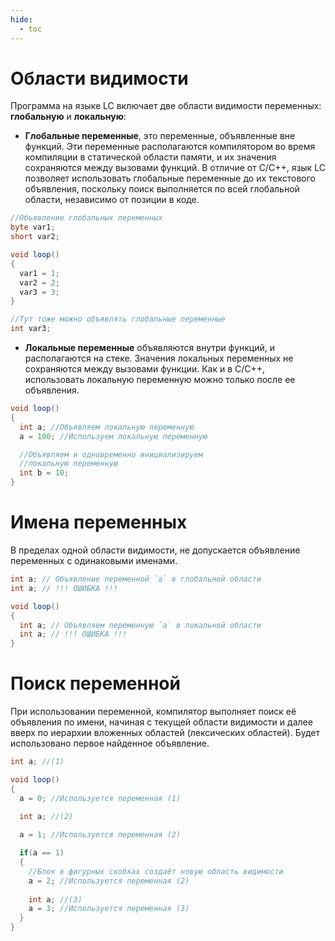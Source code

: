 ```yaml
---
hide:
  - toc
---
```

# Области видимости
Программа на языке LC включает две области видимости переменных: **глобальную** и **локальную**:  

- **Глобальные переменные**, это переменные, объявленные вне функций. Эти переменные располагаются компилятором во время компиляции в статической области памяти, и их значения сохраняются между вызовами функций. В отличие от C/C++, язык LC позволяет использовать глобальные переменные до их текстового объявления, поскольку поиск выполняется по всей глобальной области, независимо от позиции в коде.
```cs
//Объявление глобальных переменных
byte var1;
short var2;

void loop()
{
  var1 = 1;
  var2 = 2;
  var3 = 3;
}

//Тут тоже можно объявлять глобальные переменные
int var3;
```
- **Локальные переменные** объявляются внутри функций, и располагаются на стеке. Значения локальных переменных не сохраняются между вызовами функции. Как и в C/C++, использовать локальную переменную можно только после ее объявления.
```cs
void loop()
{
  int a; //Объявляем локальную переменную
  a = 100; //Используем локальную переменную

  //Объявляем и одновременно инициализируем 
  //локальную переменную
  int b = 10; 
}
```
# Имена переменных
В пределах одной области видимости, не допускается объявление переменных с одинаковыми именами.
```cs
int a; // Объявление переменной `a` в глобальной области 
int a; // !!! ОШИБКА !!!

void loop()
{
  int a; // Объявляем переменную `a` в локальной области
  int a; // !!! ОШИБКА !!!
}
```

# Поиск переменной
При использовании переменной, компилятор выполняет поиск eё объявления по имени, начиная с текущей области видимости и далее вверх по иерархии вложенных областей (лексических областей). Будет использовано первое найденное объявление.  

```cs
int a; //(1)

void loop()
{
  a = 0; //Используется переменная (1)
  
  int a; //(2)

  a = 1; //Используется переменная (2)

  if(a == 1)
  {
    //Блок в фигурных скобках создаёт новую область видимости
    a = 2; //Используется переменная (2)
    
    int a; //(3)
    a = 3; //Используется переменная (3)
  }
}
```